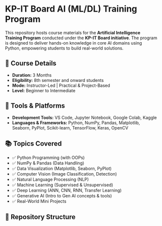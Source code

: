 # KP-IT Board AI (ML/DL) Training Program

This repository hosts course materials for the **Artificial Intelligence Training Program** conducted under the **KP-IT Board initiative**. The program is designed to deliver hands-on knowledge in core AI domains using Python, empowering students to build real-world solutions.

## 📌 Course Details

- **Duration:** 3 Months  
- **Eligibility:** 8th semester and onward students  
- **Mode:** Instructor-Led | Practical & Project-Based  
- **Level:** Beginner to Intermediate  

## 🧰 Tools & Platforms

- **Development Tools:** VS Code, Jupyter Notebook, Google Colab, Kaggle  
- **Languages & Frameworks:** Python, NumPy, Pandas, Matplotlib, Seaborn, PyPlot, Scikit-learn, TensorFlow, Keras, OpenCV

## 📚 Topics Covered

- ✅ Python Programming (with OOPs)
- ✅ NumPy & Pandas (Data Handling)
- ✅ Data Visualization (Matplotlib, Seaborn, PyPlot)
- ✅ Computer Vision (Image Classification, Detection)
- ✅ Natural Language Processing (NLP)
- ✅ Machine Learning (Supervised & Unsupervised)
- ✅ Deep Learning (ANN, CNN, RNN, Transfer Learning)
- ✅ Generative AI (Intro to Gen AI concepts & tools)
- ✅ Real-World Mini Projects

## 📁 Repository Structure

